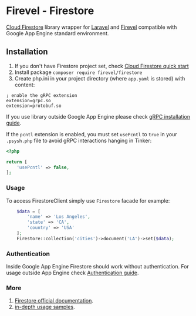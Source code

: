 # Firevel - Firestore
[Cloud Firestore](https://github.com/googleapis/google-cloud-php-firestore) library wrapper for [Laravel](https://www.laravel.com) and [Firevel](https://www.firevel.com) compatible with Google App Engine standard environment.

## Installation

1) If you don't have Firestore project set, check [Cloud Firestore quick start](https://firebase.google.com/docs/firestore/quickstart)
2) Install package `composer require firevel/firestore`
3) Create php.ini in your project directory (where `app.yaml` is stored) with content:
```
; enable the gRPC extension
extension=grpc.so
extension=protobuf.so
```
If you use library outside Google App Engine please check [gRPC installation guide](https://cloud.google.com/php/grpc).

If the `pcntl` extension is enabled, you must set `usePcntl` to `true` in your `.psysh.php` file to avoid gRPC interactions hanging in Tinker:
```php
<?php

return [
    'usePcntl' => false,
];
```

### Usage
To access FirestoreClient simply use `Firestore` facade for example:
```php
    $data = [
        'name' => 'Los Angeles',
        'state' => 'CA',
        'country' => 'USA'
    ];
    Firestore::collection('cities')->document('LA')->set($data);
```

### Authentication
Inside Google App Engine Firestore should work without authentication. For usage outside App Engine check [Authentication guide](https://github.com/googleapis/google-cloud-php/blob/master/AUTHENTICATION.md).


### More
1. [Firestore official documentation](https://cloud.google.com/firestore/docs/).
2. [in-depth usage samples](https://github.com/GoogleCloudPlatform/php-docs-samples/tree/master/firestore).
